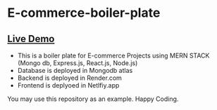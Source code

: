 # E-commerce-boiler-plate

## [Live Demo ](https://e-commerce-boiler-plate.netlify.app/)

 - This is a boiler plate for E-commerce Projects using MERN STACK (Mongo db, Express.js, React.js, Node.js)
 - Database is deployed in Mongodb atlas
 - Backend is deployed in Render.com
 - Frontend is deplyoed in Netlfiy.app
   
You may use this repository as an example. Happy Coding.
